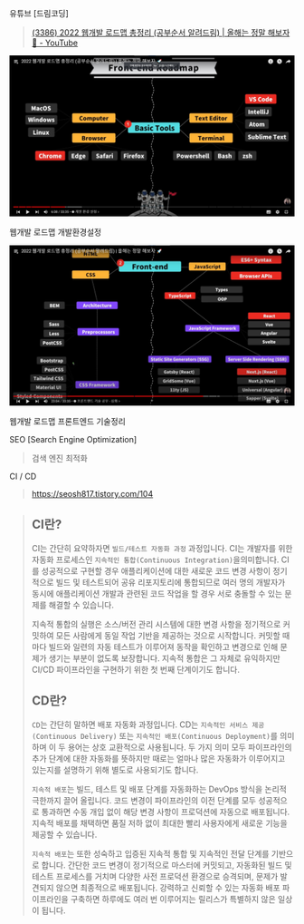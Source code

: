 유튜브 [드림코딩]

> [(3386) 2022 웹개발 로드맵 총정리 (공부순서 알려드림) | 올해는 정말 해보자 🚀 - YouTube](https://www.youtube.com/watch?v=TTLHd3IyErM&list=WL&index=22)



![웹개발_로드맵_개발환경설정](md-images/%EC%9B%B9%EA%B0%9C%EB%B0%9C_%EB%A1%9C%EB%93%9C%EB%A7%B5_%EA%B0%9C%EB%B0%9C%ED%99%98%EA%B2%BD%EC%84%A4%EC%A0%95.jpg)

웹개발 로드맵 개발환경설정



![웹개발_로드맵_프론트엔드_기술정리](md-images/%EC%9B%B9%EA%B0%9C%EB%B0%9C_%EB%A1%9C%EB%93%9C%EB%A7%B5_%ED%94%84%EB%A1%A0%ED%8A%B8%EC%97%94%EB%93%9C_%EA%B8%B0%EC%88%A0%EC%A0%95%EB%A6%AC.jpg)

웹개발 로드맵 프론트엔드 기술정리



SEO [Search Engine Optimization]

> 검색 엔진 최적화



CI / CD

> https://seosh817.tistory.com/104

> ## CI란?
>
> CI는 간단히 요약하자면 `빌드/테스트 자동화 과정` 과정입니다. CI는 개발자를 위한 자동화 프로세스인 `지속적인 통합(Continuous Integration)`을의미합니다. CI를 성공적으로 구현할 경우 애플리케이션에 대한 새로운 코드 변경 사항이 정기적으로 빌드 및 테스트되어 공유 리포지토리에 통합되므로 여러 명의 개발자가 동시에 애플리케이션 개발과 관련된 코드 작업을 할 경우 서로 충돌할 수 있는 문제를 해결할 수 있습니다.
>
>  
>
> 지속적 통합의 실행은 소스/버전 관리 시스템에 대한 변경 사항을 정기적으로 커밋하여 모든 사람에게 동일 작업 기반을 제공하는 것으로 시작합니다. 커밋할 때마다 빌드와 일련의 자동 테스트가 이루어져 동작을 확인하고 변경으로 인해 문제가 생기는 부분이 없도록 보장합니다. 지속적 통합은 그 자체로 유익하지만 CI/CD 파이프라인을 구현하기 위한 첫 번째 단계이기도 합니다.
>
> ## CD란?
>
> `CD`는 간단히 말하면 배포 자동화 과정입니다. CD는 `지속적인 서비스 제공(Continuous Delivery)` 또는 `지속적인 배포(Continuous Deployment)`를 의미하며 이 두 용어는 상호 교환적으로 사용됩니다. 두 가지 의미 모두 파이프라인의 추가 단계에 대한 자동화를 뜻하지만 때로는 얼마나 많은 자동화가 이루어지고 있는지를 설명하기 위해 별도로 사용되기도 합니다.
>
>  
>
> `지속적 배포`는 빌드, 테스트 및 배포 단계를 자동화하는 DevOps 방식을 논리적 극한까지 끌어 올립니다. 코드 변경이 파이프라인의 이전 단계를 모두 성공적으로 통과하면 수동 개입 없이 해당 변경 사항이 프로덕션에 자동으로 배포됩니다. 지속적 배포를 채택하면 품질 저하 없이 최대한 빨리 사용자에게 새로운 기능을 제공할 수 있습니다.
>
>  
>
> `지속적 배포`는 또한 성숙하고 입증된 지속적 통합 및 지속적인 전달 단계를 기반으로 합니다. 간단한 코드 변경이 정기적으로 마스터에 커밋되고, 자동화된 빌드 및 테스트 프로세스를 거치며 다양한 사전 프로덕션 환경으로 승격되며, 문제가 발견되지 않으면 최종적으로 배포됩니다. 강력하고 신뢰할 수 있는 자동화 배포 파이프라인을 구축하면 하루에도 여러 번 이루어지는 릴리스가 특별하지 않은 일상이 됩니다.


